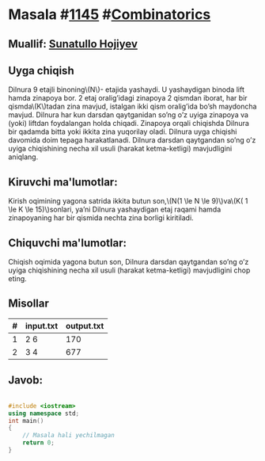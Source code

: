 
<h1>Masala #<a href="https://robocontest.uz/tasks/1145">1145</a> #<a href="https://robocontest.uz/tasks?category=54">Combinatorics</a></h1>
<h2> Muallif: <a href="https://robocontest.uz/profile/sunnat">Sunatullo Hojiyev</a></h2>
<h2>Uyga chiqish</h2>
<p>Dilnura 9 etajli binoning\(N\)- etajida yashaydi. U yashaydigan binoda lift hamda zinapoya bor. 2 etaj oralig’idagi zinapoya 2 qismdan iborat, har bir qismda\(K\)tadan zina mavjud, istalgan ikki qism oralig’ida bo’sh maydoncha mavjud. Dilnura har kun darsdan qaytganidan so’ng o’z uyiga zinapoya va (yoki) liftdan foydalangan holda chiqadi. Zinapoya orqali chiqishda Dilnura bir qadamda bitta yoki ikkita zina yuqorilay oladi. Dilnura uyga chiqishi davomida doim tepaga harakatlanadi. Dilnura darsdan qaytgandan so’ng o’z uyiga chiqishining necha xil usuli (harakat ketma-ketligi) mavjudligini aniqlang.
</p>
<h2>Kiruvchi ma'lumotlar:</h2>
<p>Kirish oqimining yagona satrida ikkita butun son,\(N(1 \le N \le 9)\)va\(K( 1 \le K \le 15)\)sonlari, ya’ni Dilnura yashaydigan etaj raqami hamda zinapoyaning har bir qismida nechta zina borligi kiritiladi.</p>
<h2>Chiquvchi ma'lumotlar:</h2>
<p>Chiqish oqimida yagona butun son, Dilnura darsdan qaytgandan so’ng o’z uyiga chiqishining necha xil usuli (harakat ketma-ketligi) mavjudligini chop eting.</p>
<h2>Misollar</h2>
<table>
    <thead>
        <tr>
            <th>#</th>
            <th>input.txt</th>
            <th>output.txt</th>
        </tr>
    </thead>
    <tbody>
            <tr>
                <td>1</td>
                <td>2 6</td>
                <td>170</td>
            </tr>
            <tr>
                <td>2</td>
                <td>3 4</td>
                <td>677</td>
            </tr>
    </tbody>
    </table>
    
<h2>Javob:</h2>

######
```cpp
#include <iostream>
using namespace std;
int main()
{
    // Masala hali yechilmagan
    return 0;
}
```
